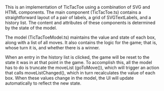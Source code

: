 This is an implementation of TicTacToe using a combination of SVG and HTML components. The main component (TicTacToe.ts) contains a straightforward layout of a pair of labels, a grid of SVGTextLabels, and a history list. The content and attributes of these components is determined by the state of the model.

The model (TicTacToeModel.ts) maintains the value and state of each box, along with a list of all moves. It also contains the logic for the game; that is, whose turn it is, and whether there is a winner.

When an entry in the history list is clicked, the game will be reset to the state it was in at that point in the game. To accomplish this, all the model has to do is truncate the moveList (goToMove()), which will trigger an action that calls moveListChanged(), which in turn recalculates the value of each box. When these values change in the model, the UI will update automatically to reflect the new state.
